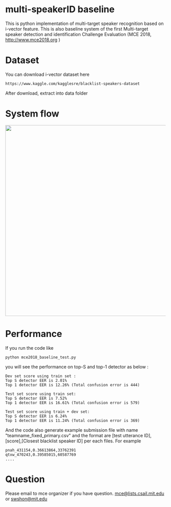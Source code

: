 # multi-speakerID baseline
This is python implementation of multi-target speaker recognition based on i-vector feature. This is also baseline system of the first Multi-target speaker detection and identification Challenge Evaluation (MCE 2018, http://www.mce2018.org )


# Dataset
You can download i-vector dataset here

    https://www.kaggle.com/kagglesre/blacklist-speakers-dataset

After download, extract into data folder

# System flow
<img align="center" width="600" src="https://github.com/swshon/multi-speakerID/blob/master/img/multitarget_baseline_v2.png ">

# Performance
If you run the code like

    python mce2018_baseline_test.py
    
you will see the performance on top-S and top-1 detector as below :

    Dev set score using train set :
    Top S detector EER is 2.01%
    Top 1 detector EER is 12.26% (Total confusion error is 444)

    Test set score using train set:
    Top S detector EER is 7.52%
    Top 1 detector EER is 16.61% (Total confusion error is 579)

    Test set score using train + dev set:
    Top S detector EER is 6.24%
    Top 1 detector EER is 11.24% (Total confusion error is 369)

And the code also generate example submission file with name "teamname_fixed_primary.csv" and the format are [test utterance ID],[score],[Closest blacklist speaker ID] per each files. For example

    pnah_431154,0.36613864,33762391
    qtxw_470243,0.39585015,60587769
    ....

# Question
Please email to mce organizer if you have question.
mce@lists.csail.mit.edu or swshon@mit.edu

